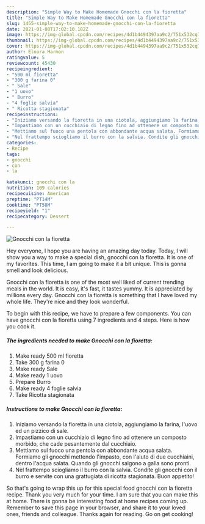```yaml
---
description: "Simple Way to Make Homemade Gnocchi con la fioretta"
title: "Simple Way to Make Homemade Gnocchi con la fioretta"
slug: 1455-simple-way-to-make-homemade-gnocchi-con-la-fioretta
date: 2021-01-08T17:02:10.182Z
image: https://img-global.cpcdn.com/recipes/4d1b4494397aa9c2/751x532cq70/gnocchi-con-la-fioretta-recipe-main-photo.jpg
thumbnail: https://img-global.cpcdn.com/recipes/4d1b4494397aa9c2/751x532cq70/gnocchi-con-la-fioretta-recipe-main-photo.jpg
cover: https://img-global.cpcdn.com/recipes/4d1b4494397aa9c2/751x532cq70/gnocchi-con-la-fioretta-recipe-main-photo.jpg
author: Elnora Harmon
ratingvalue: 5
reviewcount: 45430
recipeingredient:
- "500 ml fioretta"
- "300 g farina 0"
- " Sale"
- "1 uovo"
- " Burro"
- "4 foglie salvia"
- " Ricotta stagionata"
recipeinstructions:
- "Iniziamo versando la fioretta in una ciotola, aggiungiamo la farina, l&#39;uovo ed un pizzico di sale."
- "Impastiamo con un cucchiaio di legno fino ad ottenere un composto morbido, che cade pesantemente dal cucchiaio."
- "Mettiamo sul fuoco una pentola con abbondante acqua salata. Formiamo gli gnocchi mettendo l&#39;impasto, con l&#39;aiuto di due cucchiaini, dentro l&#39;acqua salata. Quando gli gnocchi salgono a galla sono pronti."
- "Nel frattempo sciogliamo il burro con la salvia. Condite gli gnocchi con il burro e servite con una grattugiata di ricotta stagionata. Buon appetito!"
categories:
- Recipe
tags:
- gnocchi
- con
- la

katakunci: gnocchi con la 
nutrition: 109 calories
recipecuisine: American
preptime: "PT14M"
cooktime: "PT58M"
recipeyield: "1"
recipecategory: Dessert

---
```



![Gnocchi con la fioretta](https://img-global.cpcdn.com/recipes/4d1b4494397aa9c2/751x532cq70/gnocchi-con-la-fioretta-recipe-main-photo.jpg)

Hey everyone, I hope you are having an amazing day today. Today, I will show you a way to make a special dish, gnocchi con la fioretta. It is one of my favorites. This time, I am going to make it a bit unique. This is gonna smell and look delicious.



Gnocchi con la fioretta is one of the most well liked of current trending meals in the world. It is easy, it's fast, it tastes yummy. It is appreciated by millions every day. Gnocchi con la fioretta is something that I have loved my whole life. They're nice and they look wonderful.


To begin with this recipe, we have to prepare a few components. You can have gnocchi con la fioretta using 7 ingredients and 4 steps. Here is how you cook it.

<!--inarticleads1-->

##### The ingredients needed to make Gnocchi con la fioretta:

1. Make ready 500 ml fioretta
1. Take 300 g farina 0
1. Make ready  Sale
1. Make ready 1 uovo
1. Prepare  Burro
1. Make ready 4 foglie salvia
1. Take  Ricotta stagionata




<!--inarticleads2-->

##### Instructions to make Gnocchi con la fioretta:

1. Iniziamo versando la fioretta in una ciotola, aggiungiamo la farina, l&#39;uovo ed un pizzico di sale.
1. Impastiamo con un cucchiaio di legno fino ad ottenere un composto morbido, che cade pesantemente dal cucchiaio.
1. Mettiamo sul fuoco una pentola con abbondante acqua salata. Formiamo gli gnocchi mettendo l&#39;impasto, con l&#39;aiuto di due cucchiaini, dentro l&#39;acqua salata. Quando gli gnocchi salgono a galla sono pronti.
1. Nel frattempo sciogliamo il burro con la salvia. Condite gli gnocchi con il burro e servite con una grattugiata di ricotta stagionata. Buon appetito!




So that's going to wrap this up for this special food gnocchi con la fioretta recipe. Thank you very much for your time. I am sure that you can make this at home. There is gonna be interesting food at home recipes coming up. Remember to save this page in your browser, and share it to your loved ones, friends and colleague. Thanks again for reading. Go on get cooking!
